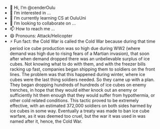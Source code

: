 - 👋 Hi, I’m @cenderOulu
- 👀 I’m interested in ...
- 🌱 I’m currently learning CS at OuluUni
- 💞️ I’m looking to collaborate on ...
- 📫 How to reach me ...
- 😄 Pronouns: Attack/Helicopter
- ⚡ Fun fact:  the Cold War is called the Cold War because during that time period ice cube production was so high due during WW2 (where demand was high due to rising fears of a Martian invasion), that soon after when demand dropped there was an unbelievable surplus of ice cubes. Not knowing what to do with them, and with the freezer bills racking up fast, companies began shipping them to soldiers on the front lines. The problem was that this happened during winter, where ice cubes were the last thing soldiers needed. So they came up with a plan. They began dropping hundreds of hundreds of ice cubes on enemy trenches, in hope that they would either knock out an enemy or sufficiently hit them enough that they would suffer from hypothermia, or other cold related conditions. This tactic proved to be extremely effective, with an estimated 372,000 soldiers on both sides harmed by ice cubes in some way. Eventually a treaty was made to ban ice cube warfare, as it was deemed too cruel, but the war it was used in was named after it, hence, the Cold War. 

<!---
cenderOulu/cenderOulu is a ✨ special ✨ repository because its `README.md` (this file) appears on your GitHub profile.
You can click the Preview link to take a look at your changes.
--->

